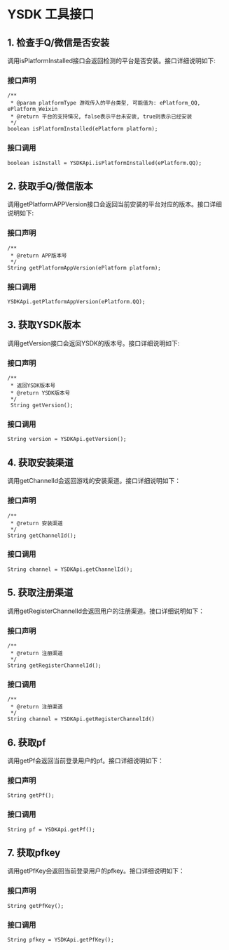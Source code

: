 # YSDK 工具接口

## 1. 检查手Q/微信是否安装

调用isPlatformInstalled接口会返回检测的平台是否安装。接口详细说明如下:

### 接口声明

	/**
	 * @param platformType 游戏传入的平台类型, 可能值为: ePlatform_QQ, ePlatform_Weixin
	 * @return 平台的支持情况, false表示平台未安装, true则表示已经安装
	 */
	boolean isPlatformInstalled(ePlatform platform);

### 接口调用

	boolean isInstall = YSDKApi.isPlatformInstalled(ePlatform.QQ);

## 2. 获取手Q/微信版本

调用getPlatformAPPVersion接口会返回当前安装的平台对应的版本。接口详细说明如下:

### 接口声明

	/**
	 * @return APP版本号
	 */
	String getPlatformAppVersion(ePlatform platform);
	
### 接口调用

	YSDKApi.getPlatformAppVersion(ePlatform.QQ);

## 3. 获取YSDK版本

调用getVersion接口会返回YSDK的版本号。接口详细说明如下:

### 接口声明

	/**
	 * 返回YSDK版本号
	 * @return YSDK版本号
	 */
	 String getVersion();

### 接口调用

	String version = YSDKApi.getVersion();
	
## 4. 获取安装渠道

调用getChannelId会返回游戏的安装渠道。接口详细说明如下：

### 接口声明

	/**
	 * @return 安装渠道
	 */
	String getChannelId();
	
### 接口调用

	String channel = YSDKApi.getChannelId();

## 5. 获取注册渠道

调用getRegisterChannelId会返回用户的注册渠道。接口详细说明如下：

### 接口声明
	/**
	 * @return 注册渠道
	 */
	String getRegisterChannelId();

### 接口调用
	/**
	 * @return 注册渠道
	 */
	String channel = YSDKApi.getRegisterChannelId()
	
## 6. 获取pf

调用getPf会返回当前登录用户的pf。接口详细说明如下：

### 接口声明

	String getPf();

### 接口调用
	
	String pf = YSDKApi.getPf();
	
## 7. 获取pfkey

调用getPfKey会返回当前登录用户的pfkey。接口详细说明如下：

### 接口声明

	String getPfKey();

### 接口调用
	
	String pfkey = YSDKApi.getPfKey();